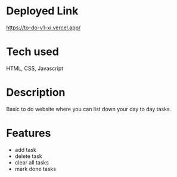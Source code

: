 # Deployed Link

https://to-do-v1-xi.vercel.app/

# Tech used

HTML, CSS, Javascript

# Description

Basic to do website where you can list down your day to day tasks. 

# Features 
- add task
- delete task
- clear all tasks
- mark done tasks

